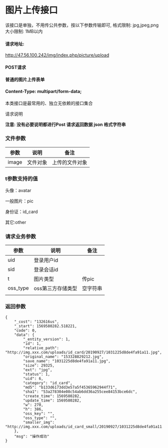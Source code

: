 # 图片上传接口

该接口是单独，不用传公共参数，按以下参数传输即可,
格式限制: jpg,jpeg,png
大小限制: 1MB以内

#### 请求地址:

http://47.56.100.242/img/index.php/picture/upload

#### POST请求
    
#### 普通的图片上传表单

#### Content-Type: multipart/form-data;

本类接口是最常用的、独立无依赖的接口集合

请求说明

**注意: 没有必要说明都进行Post 请求返回数据 json 格式字符串**


### 文件参数

| 参数  | 说明     | 备注           |
| ----- | -------- | -------------- |
| image | 文件对象 | 上传的文件对象 |

### t参数支持的值
头像：avatar

一般图片：pic

身份证：id_card

其它:other



### 请求业务参数

| 参数     | 说明              | 备注                                                         |
| -------- | ----------------- | ------------------------------------------------------------ |
| uid      | 登录用户id        |                                                              |
| sid      | 登录会话id        |                                                              |
| t        | 图片类型          | 传pic  |
| oss_type | oss第三方存储类型 | 空字符串 |
|          |                   |                                                              |



### 返回参数

```
{
    "_cost": "132616us",
    "_start": 1569580282.518221,
    "code": 0,
    "data": {
        "_entity_version": 1,
        "id": 1,
        "relative_path": "http://img.xxx.com/uploads/id_card/20190927/1031225d8de4fa91a11.jpg",
        "original_name": "153328829212.jpg",
        "save_name": "1031225d8de4fa91a11.jpg",
        "size": 29325,
        "ext": "jpg",
        "status": 1,
        "uid": 6,
        "category": "id_card",
        "md5": "b133d6173dd3e57a5f45365962944f71",
        "sha1": "53a278304e08c54ab6dd36a255cee84153bce6dc",
        "create_time": 1569580282,
        "update_time": 1569580282,
        "w": 270,
        "h": 386,
        "oss_key": "",
        "oss_type": "",
        "smaller_img": "http://img.xxx.com/uploads/id_card_small/20190927/1031225d8de4fa91a11.jpg"
    },
    "msg": "操作成功"
}
```

